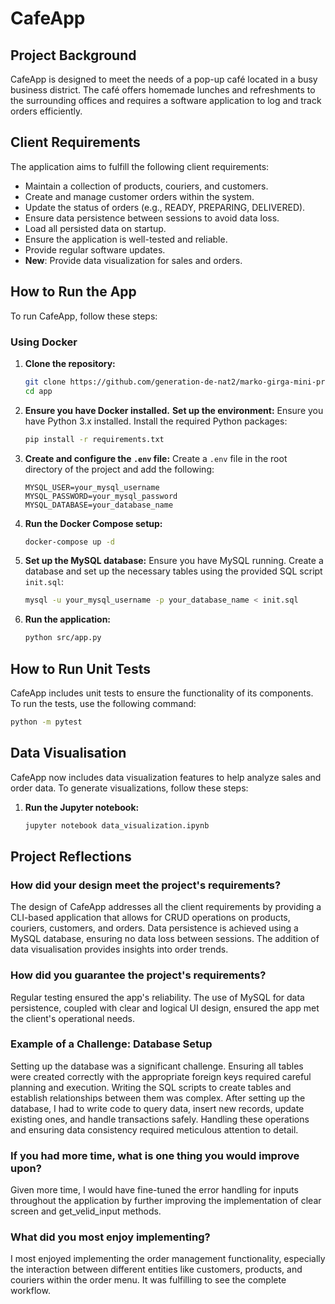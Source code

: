 # CafeApp

## Project Background

CafeApp is designed to meet the needs of a pop-up café located in a busy business district. The café offers homemade lunches and refreshments to the surrounding offices and requires a software application to log and track orders efficiently.

## Client Requirements

The application aims to fulfill the following client requirements:
- Maintain a collection of products, couriers, and customers.
- Create and manage customer orders within the system.
- Update the status of orders (e.g., READY, PREPARING, DELIVERED).
- Ensure data persistence between sessions to avoid data loss.
- Load all persisted data on startup.
- Ensure the application is well-tested and reliable.
- Provide regular software updates.
- **New**: Provide data visualization for sales and orders.

## How to Run the App

To run CafeApp, follow these steps:

### Using Docker

1. **Clone the repository:**
   ```sh
   git clone https://github.com/generation-de-nat2/marko-girga-mini-project.git
   cd app
   ```

2. **Ensure you have Docker installed.**
   **Set up the environment:**
   Ensure you have Python 3.x installed. Install the required Python packages:
   ```sh
   pip install -r requirements.txt
   ```

3. **Create and configure the `.env` file:**
   Create a `.env` file in the root directory of the project and add the following:
   ```env
   MYSQL_USER=your_mysql_username
   MYSQL_PASSWORD=your_mysql_password
   MYSQL_DATABASE=your_database_name
   ```

4. **Run the Docker Compose setup:**
   ```sh
   docker-compose up -d
   ```

5. **Set up the MySQL database:**
   Ensure you have MySQL running. Create a database and set up the necessary tables using the provided SQL script `init.sql`:
   ```sh
   mysql -u your_mysql_username -p your_database_name < init.sql
   ```

6. **Run the application:**
   ```sh
   python src/app.py
   ```

## How to Run Unit Tests

CafeApp includes unit tests to ensure the functionality of its components. To run the tests, use the following command:
```sh
python -m pytest
```

## Data Visualisation

CafeApp now includes data visualization features to help analyze sales and order data. To generate visualizations, follow these steps:

1. **Run the Jupyter notebook:**
   ```sh
   jupyter notebook data_visualization.ipynb
   ```

## Project Reflections

### How did your design meet the project's requirements?
The design of CafeApp addresses all the client requirements by providing a CLI-based application that allows for CRUD operations on products, couriers, customers, and orders. Data persistence is achieved using a MySQL database, ensuring no data loss between sessions. The addition of data visualisation provides insights into order trends.

### How did you guarantee the project's requirements?
Regular testing ensured the app's reliability. The use of MySQL for data persistence, coupled with clear and logical UI design, ensured the app met the client's operational needs.

### Example of a Challenge: Database Setup
Setting up the database was a significant challenge. Ensuring all tables were created correctly with the appropriate foreign keys required careful planning and execution. Writing the SQL scripts to create tables and establish relationships between them was complex. After setting up the database, I had to write code to query data, insert new records, update existing ones, and handle transactions safely. Handling these operations and ensuring data consistency required meticulous attention to detail.

### If you had more time, what is one thing you would improve upon?
Given more time, I would have fine-tuned the error handling for inputs throughout the application by further improving the implementation of clear screen and get_velid_input methods.

### What did you most enjoy implementing?
I most enjoyed implementing the order management functionality, especially the interaction between different entities like customers, products, and couriers within the order menu. It was fulfilling to see the complete workflow.
